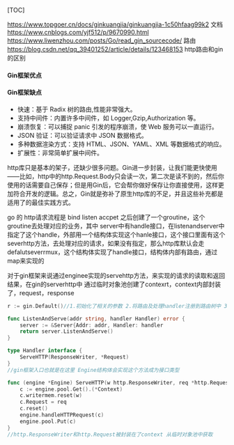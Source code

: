 



[TOC]

https://www.topgoer.cn/docs/ginkuangjia/ginkuangjia-1c50hfaag99k2 文档
https://www.cnblogs.com/yjf512/p/9670990.html
https://www.liwenzhou.com/posts/Go/read_gin_sourcecode/ 路由
https://blog.csdn.net/qq_39401252/article/details/123468153 http路由和gin的区别

#### Gin框架优点

#### Gin框架缺点



- 快速：基于 Radix 树的路由,性能非常强大。
- 支持中间件：内置许多中间件，如 Logger,Gzip,Authorization 等。
- 崩溃恢复：可以捕捉 panic 引发的程序崩溃，使 Web 服务可以一直运行。
- JSON 验证：可以验证请求中 JSON 数据格式。
- 多种数据渲染方式：支持 HTML、JSON、YAML、XML 等数据格式的响应。
- 扩展性：非常简单扩展中间件。

http库只是基本的架子，还缺少很多问题。Gin进一步封装，让我们能更快使用——比如，http中的http.Request.Body只会读一次，第二次是读不到的，然后你使用的话需要自己保存；但是用Gin后，它会帮你做好保存让你直接使用，这样更加符合开发的逻辑。总之，Gin就是弥补了原生http库的不足，并且这些补充都是适用了的最佳实践方式。

go 的 http请求流程是 bind listen accpet 之后创建了一个groutine，这个groutine去处理对应的业务，其中 server中有handle接口，在listenandserver中指定了这个handle，外部用一个结构体实现这个hanle接口，这个接口里面有这个severhttp方法，去处理对应的请求，如果没有指定，那么http库默认会走defalutseverrmux，这个结构体实现了handle接口，结构体内部有路由，通过map来实现的

对于gin框架来说通过enginee实现的servehttp方法，来实现的请求的读取和返回结果，在gin的serverhttp中 通过临时对象池创建了contexrt，context内部封装了，request，response

```go
r := gin.Default()//1.初始化了相关的参数 2.将路由及处理handler注册到路由树中 3.启动服务
```

```go
func ListenAndServe(addr string, handler Handler) error {   
    server := &Server{Addr: addr, Handler: handler
    return server.ListenAndServe() 
}    
```

```go
type Handler interface {   
	ServeHTTP(ResponseWriter, *Request) 
}
//gin框架入口也就是在这里 Engine结构体会实现这个方法成为接口类型
```

```go
func (engine *Engine) ServeHTTP(w http.ResponseWriter, req *http.Request) {   
    c := engine.pool.Get().(*Context)   
    c.writermem.reset(w)   
    c.Request = req   
    c.reset()   
    engine.handleHTTPRequest(c)   
    engine.pool.Put(c) 
}
//http.ResponseWriter和http.Request被封装在了context 从临时对象池中获取
```
